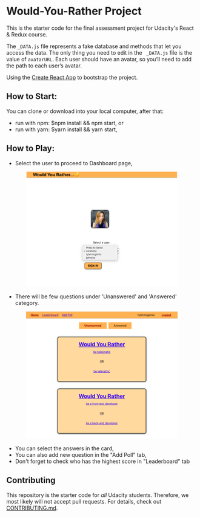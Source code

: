 # Would-You-Rather Project

This is the starter code for the final assessment project for Udacity's React & Redux course.

The `_DATA.js` file represents a fake database and methods that let you access the data. The only thing you need to edit in the ` _DATA.js` file is the value of `avatarURL`. Each user should have an avatar, so you’ll need to add the path to each user’s avatar.

Using the [Create React App](https://github.com/facebook/create-react-app) to bootstrap the project.

## How to Start:

You can clone or download into your local computer, after that:

* run with npm: $npm install && npm start, or
* run with yarn: $yarn install && yarn start,

## How to Play:
* Select the user to proceed to Dashboard page,
<div align="center">
    <img src="/public/images/login.png" width="400px"</img> 
</div>

* There will be few questions under 'Unanswered' and 'Answered' category.
<div align="center">
    <img src="/public/images/dashboard.png" width="400px"</img> 
</div>

* You can select the answers in the card,
* You can also add new question in the "Add Poll" tab,
* Don't forget to check who has the highest score in "Leaderboard" tab



## Contributing

This repository is the starter code for *all* Udacity students. Therefore, we most likely will not accept pull requests. For details, check out [CONTRIBUTING.md](https://github.com/udacity/reactnd-project-would-you-rather-starter/blob/master/CONTRIBUTING.md).

